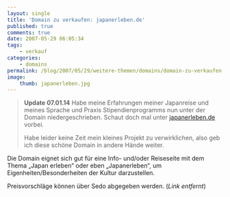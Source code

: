 ```yaml
---
layout: single
title: 'Domain zu verkaufen: japanerleben.de'
published: true
comments: true
date: 2007-05-29 06:05:34
tags:
    - verkauf
categories:
    - domains
permalink: /blog/2007/05/29/weitere-themen/domains/domain-zu-verkaufen-japanerlebende
image:
    thumb: japanerleben.jpg
---
```

> **Update 07.01.14** Habe meine Erfahrungen meiner Japanreise und meines Sprache und Praxis Stipendienprogramms
> nun unter der Domain niedergeschrieben. Schaut doch mal unter [japanerleben.de](http://japanerleben.de) vorbei.
>
> Habe leider keine Zeit mein kleines Projekt zu verwirklichen, also geb ich diese schöne Domain in andere Hände weiter.



Die Domain eignet sich gut für eine Info- und/oder Reiseseite mit dem Thema &#8222;Japan erleben&#8220; oder eben &#8222;Japanerleben&#8220;, um Eigenheiten/Besonderheiten der Kultur darzustellen.

Preisvorschläge können über Sedo abgegeben werden. (_Link entfernt_)